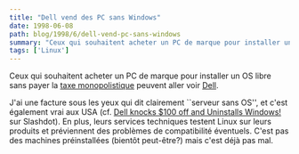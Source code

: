 ```yaml
---
title: "Dell vend des PC sans Windows"
date: 1998-06-08
path: blog/1998/6/dell-vend-pc-sans-windows
summary: "Ceux qui souhaitent acheter un PC de marque pour installer un OS libre sans payer la taxe monopolistique peuvent aller voir Dell."
tags: ['Linux']
---
```


<P>
Ceux qui souhaitent acheter un PC de marque pour installer un OS libre
sans payer la <A HREF="http://www.mmedium.com/dossiers/piege/">taxe
monopolistique</A> peuvent aller voir <A HREF="http://www.dell.fr/">Dell</A>.
</P>

<P>
J'ai une facture sous les yeux qui dit clairement
``serveur sans OS'', et c'est également vrai aux USA (cf. <A HREF="http://slashdot.org/articles/980606138248.shtml">Dell knocks $100
off and Uninstalls Windows!</A> sur Slashdot).
En plus, leurs services techniques testent Linux sur leurs produits et
préviennent des problèmes de compatibilité éventuels. C'est pas des
machines préinstallées (bientôt peut-être?) mais c'est déjà pas mal.
</P>


